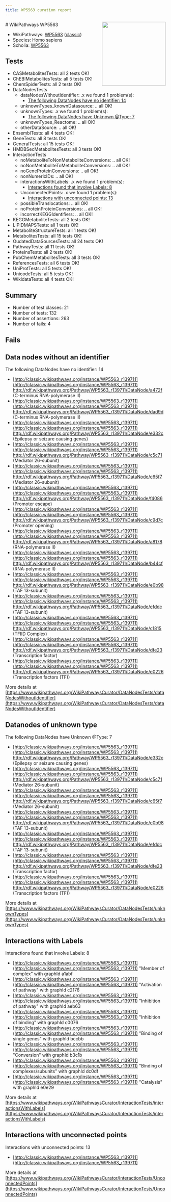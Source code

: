 ```yaml
---
title: WP5563 curation report
---
```


<img style="float: right; width: 200px" src="https://upload.wikimedia.org/wikipedia/commons/thumb/8/83/Wplogo_with_text_500.png/640px-Wplogo_with_text_500.png" />
# WikiPathways WP5563

* WikiPathways: [WP5563](https://wikipathways.org/pathways/WP5563) ([classic](https://classic.wikipathways.org/instance/WP5563))
* Species: Homo sapiens
* Scholia: [WP5563](https://scholia.toolforge.org/wikipathways/WP5563)
## Tests
* CASMetabolitesTests: all 2 tests OK!
* ChEBIMetabolitesTests: all 5 tests OK!
* ChemSpiderTests: all 2 tests OK!
* DataNodesTests
    * dataNodesWithoutIdentifier: .x we found 1 problem(s):
        * [The following DataNodes have no identifier: 14](#8792c494)
    * unknownTypes_knownDatasource: .. all OK!
    * unknownTypes: .x we found 1 problem(s):
        * [The following DataNodes have Unknown @Type: 7](#839973e5)
    * unknownTypes_Reactome: .. all OK!
    * otherDataSource: .. all OK!
* EnsemblTests: all 4 tests OK!
* GeneTests: all 8 tests OK!
* GeneralTests: all 15 tests OK!
* HMDBSecMetabolitesTests: all 3 tests OK!
* InteractionTests
    * noMetaboliteToNonMetaboliteConversions: .. all OK!
    * noNonMetaboliteToMetaboliteConversions: .. all OK!
    * noGeneProteinConversions: .. all OK!
    * nonNumericIDs: .. all OK!
    * interactionsWithLabels: .x we found 1 problem(s):
        * [Interactions found that involve Labels: 8](#630d267f)
    * UnconnectedPoints: .x we found 1 problem(s):
        * [Interactions with unconnected points: 13](#7f1d407a)
    * possibleTranslocations: .. all OK!
    * noProteinProteinConversions: .. all OK!
    * incorrectKEGGIdentifiers: .. all OK!
* KEGGMetaboliteTests: all 2 tests OK!
* LIPIDMAPSTests: all 1 tests OK!
* MetaboliteStructureTests: all 1 tests OK!
* MetabolitesTests: all 15 tests OK!
* OudatedDataSourcesTests: all 24 tests OK!
* PathwayTests: all 11 tests OK!
* ProteinsTests: all 2 tests OK!
* PubChemMetabolitesTests: all 3 tests OK!
* ReferencesTests: all 6 tests OK!
* UniProtTests: all 5 tests OK!
* UnicodeTests: all 5 tests OK!
* WikidataTests: all 4 tests OK!


## Summary

* Number of test classes: 21
* Number of tests: 132
* Number of assertions: 263
* Number of fails: 4

## Fails

<a name="8792c494" />

## Data nodes without an identifier

The following DataNodes have no identifier: 14

* [http://classic.wikipathways.org/instance/WP5563_r139711](http://classic.wikipathways.org/instance/WP5563_r139711) http://rdf.wikipathways.org/Pathway/WP5563_r139711/DataNode/a472f (C-terminus RNA-polymerase II)
* [http://classic.wikipathways.org/instance/WP5563_r139711](http://classic.wikipathways.org/instance/WP5563_r139711) http://rdf.wikipathways.org/Pathway/WP5563_r139711/DataNode/dad9d (C-terminus RNA-polymerase II)
* [http://classic.wikipathways.org/instance/WP5563_r139711](http://classic.wikipathways.org/instance/WP5563_r139711) http://rdf.wikipathways.org/Pathway/WP5563_r139711/DataNode/e332c (Epilepsy or seizure causing genes)
* [http://classic.wikipathways.org/instance/WP5563_r139711](http://classic.wikipathways.org/instance/WP5563_r139711) http://rdf.wikipathways.org/Pathway/WP5563_r139711/DataNode/c5c71 (Mediator 26-subunit)
* [http://classic.wikipathways.org/instance/WP5563_r139711](http://classic.wikipathways.org/instance/WP5563_r139711) http://rdf.wikipathways.org/Pathway/WP5563_r139711/DataNode/c65f7 (Mediator 26-subunit)
* [http://classic.wikipathways.org/instance/WP5563_r139711](http://classic.wikipathways.org/instance/WP5563_r139711) http://rdf.wikipathways.org/Pathway/WP5563_r139711/DataNode/f4086 (Promoter escape)
* [http://classic.wikipathways.org/instance/WP5563_r139711](http://classic.wikipathways.org/instance/WP5563_r139711) http://rdf.wikipathways.org/Pathway/WP5563_r139711/DataNode/c9d7c (Promoter opening)
* [http://classic.wikipathways.org/instance/WP5563_r139711](http://classic.wikipathways.org/instance/WP5563_r139711) http://rdf.wikipathways.org/Pathway/WP5563_r139711/DataNode/a8178 (RNA-polymerase II)
* [http://classic.wikipathways.org/instance/WP5563_r139711](http://classic.wikipathways.org/instance/WP5563_r139711) http://rdf.wikipathways.org/Pathway/WP5563_r139711/DataNode/b44cf (RNA-polymerase II)
* [http://classic.wikipathways.org/instance/WP5563_r139711](http://classic.wikipathways.org/instance/WP5563_r139711) http://rdf.wikipathways.org/Pathway/WP5563_r139711/DataNode/e0b98 (TAF 13-subunit)
* [http://classic.wikipathways.org/instance/WP5563_r139711](http://classic.wikipathways.org/instance/WP5563_r139711) http://rdf.wikipathways.org/Pathway/WP5563_r139711/DataNode/efddc (TAF 13-subunit)
* [http://classic.wikipathways.org/instance/WP5563_r139711](http://classic.wikipathways.org/instance/WP5563_r139711) http://rdf.wikipathways.org/Pathway/WP5563_r139711/DataNode/c1815 (TFIID Complex)
* [http://classic.wikipathways.org/instance/WP5563_r139711](http://classic.wikipathways.org/instance/WP5563_r139711) http://rdf.wikipathways.org/Pathway/WP5563_r139711/DataNode/dfe23 (Transcription factor)
* [http://classic.wikipathways.org/instance/WP5563_r139711](http://classic.wikipathways.org/instance/WP5563_r139711) http://rdf.wikipathways.org/Pathway/WP5563_r139711/DataNode/e0226 (Transcription factors (TF))


More details at [https://www.wikipathways.org/WikiPathwaysCurator/DataNodesTests/dataNodesWithoutIdentifier](https://www.wikipathways.org/WikiPathwaysCurator/DataNodesTests/dataNodesWithoutIdentifier)

<a name="839973e5" />

## Datanodes of unknown type

The following DataNodes have Unknown @Type: 7

* [http://classic.wikipathways.org/instance/WP5563_r139711](http://classic.wikipathways.org/instance/WP5563_r139711) http://rdf.wikipathways.org/Pathway/WP5563_r139711/DataNode/e332c (Epilepsy or seizure causing genes)
* [http://classic.wikipathways.org/instance/WP5563_r139711](http://classic.wikipathways.org/instance/WP5563_r139711) http://rdf.wikipathways.org/Pathway/WP5563_r139711/DataNode/c5c71 (Mediator 26-subunit)
* [http://classic.wikipathways.org/instance/WP5563_r139711](http://classic.wikipathways.org/instance/WP5563_r139711) http://rdf.wikipathways.org/Pathway/WP5563_r139711/DataNode/c65f7 (Mediator 26-subunit)
* [http://classic.wikipathways.org/instance/WP5563_r139711](http://classic.wikipathways.org/instance/WP5563_r139711) http://rdf.wikipathways.org/Pathway/WP5563_r139711/DataNode/e0b98 (TAF 13-subunit)
* [http://classic.wikipathways.org/instance/WP5563_r139711](http://classic.wikipathways.org/instance/WP5563_r139711) http://rdf.wikipathways.org/Pathway/WP5563_r139711/DataNode/efddc (TAF 13-subunit)
* [http://classic.wikipathways.org/instance/WP5563_r139711](http://classic.wikipathways.org/instance/WP5563_r139711) http://rdf.wikipathways.org/Pathway/WP5563_r139711/DataNode/dfe23 (Transcription factor)
* [http://classic.wikipathways.org/instance/WP5563_r139711](http://classic.wikipathways.org/instance/WP5563_r139711) http://rdf.wikipathways.org/Pathway/WP5563_r139711/DataNode/e0226 (Transcription factors (TF))


More details at [https://www.wikipathways.org/WikiPathwaysCurator/DataNodesTests/unknownTypes](https://www.wikipathways.org/WikiPathwaysCurator/DataNodesTests/unknownTypes)

<a name="630d267f" />

## Interactions with Labels

Interactions found that involve Labels: 8

* [http://classic.wikipathways.org/instance/WP5563_r139711](http://classic.wikipathways.org/instance/WP5563_r139711) "Member of complex" with graphId a1abf
* [http://classic.wikipathways.org/instance/WP5563_r139711](http://classic.wikipathways.org/instance/WP5563_r139711) "Activation of pathway" with graphId c2176
* [http://classic.wikipathways.org/instance/WP5563_r139711](http://classic.wikipathways.org/instance/WP5563_r139711) "Inhibition of pathway" with graphId aeb63
* [http://classic.wikipathways.org/instance/WP5563_r139711](http://classic.wikipathways.org/instance/WP5563_r139711) "Inhibition of binding" with graphId c0076
* [http://classic.wikipathways.org/instance/WP5563_r139711](http://classic.wikipathways.org/instance/WP5563_r139711) "Binding of single genes" with graphId bccbb
* [http://classic.wikipathways.org/instance/WP5563_r139711](http://classic.wikipathways.org/instance/WP5563_r139711) "Conversion" with graphId b3c1b
* [http://classic.wikipathways.org/instance/WP5563_r139711](http://classic.wikipathways.org/instance/WP5563_r139711) "Binding of complexes/subunits" with graphId dc0df
* [http://classic.wikipathways.org/instance/WP5563_r139711](http://classic.wikipathways.org/instance/WP5563_r139711) "Catalysis" with graphId e0e29


More details at [https://www.wikipathways.org/WikiPathwaysCurator/InteractionTests/interactionsWithLabels](https://www.wikipathways.org/WikiPathwaysCurator/InteractionTests/interactionsWithLabels)

<a name="7f1d407a" />

## Interactions with unconnected points

Interactions with unconnected points: 13

* [http://classic.wikipathways.org/instance/WP5563_r139711](http://classic.wikipathways.org/instance/WP5563_r139711)


More details at [https://www.wikipathways.org/WikiPathwaysCurator/InteractionTests/UnconnectedPoints](https://www.wikipathways.org/WikiPathwaysCurator/InteractionTests/UnconnectedPoints)

